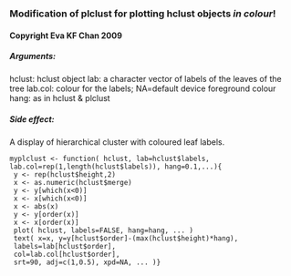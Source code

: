 ### Modification of plclust for plotting hclust objects *in colour*!
#### Copyright Eva KF Chan 2009
##### Arguments:
hclust: hclust object
lab: a character vector of labels of the leaves of the tree
lab.col: colour for the labels; NA=default device foreground colour
hang: as in hclust & plclust
##### Side effect:
A display of hierarchical cluster with coloured leaf labels.

```{r}
myplclust <- function( hclust, lab=hclust$labels, lab.col=rep(1,length(hclust$labels)), hang=0.1,...){
 y <- rep(hclust$height,2)
 x <- as.numeric(hclust$merge)
 y <- y[which(x<0)]
 x <- x[which(x<0)]
 x <- abs(x)
 y <- y[order(x)]
 x <- x[order(x)]
 plot( hclust, labels=FALSE, hang=hang, ... )
 text( x=x, y=y[hclust$order]-(max(hclust$height)*hang), 
 labels=lab[hclust$order], 
 col=lab.col[hclust$order], 
 srt=90, adj=c(1,0.5), xpd=NA, ... )}
 ```
